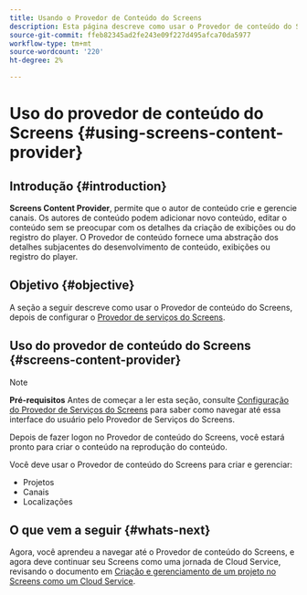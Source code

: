 ```yaml
---
title: Usando o Provedor de Conteúdo do Screens
description: Esta página descreve como usar o Provedor de conteúdo do Screens para criar conteúdo.
source-git-commit: ffeb82345ad2fe243e09f227d495afca70da5977
workflow-type: tm+mt
source-wordcount: '220'
ht-degree: 2%

---
```



# Uso do provedor de conteúdo do Screens {#using-screens-content-provider}

## Introdução {#introduction}

**Screens Content Provider**, permite que o autor de conteúdo crie e gerencie canais. Os autores de conteúdo podem adicionar novo conteúdo, editar o conteúdo sem se preocupar com os detalhes da criação de exibições ou do registro do player. O Provedor de conteúdo fornece uma abstração dos detalhes subjacentes do desenvolvimento de conteúdo, exibições ou registro do player.

## Objetivo {#objective}

A seção a seguir descreve como usar o Provedor de conteúdo do Screens, depois de configurar o [Provedor de serviços do Screens](https://experienceleague.adobe.com/docs/experience-manager-cloud-service/screens-as-cloud-service/configure-screens-cloud/navigating-to-screens-services-provider.html?lang=en).

## Uso do provedor de conteúdo do Screens {#screens-content-provider}

>[!NOTE]
>**Pré-requisitos**
>Antes de começar a ler esta seção, consulte [Configuração do Provedor de Serviços do Screens](https://experienceleague.adobe.com/docs/experience-manager-cloud-service/screens-as-cloud-service/configure-screens-cloud/navigating-to-screens-services-provider.html?lang=en) para saber como navegar até essa interface do usuário pelo Provedor de Serviços do Screens.

Depois de fazer logon no Provedor de conteúdo do Screens, você estará pronto para criar o conteúdo na reprodução do conteúdo.

Você deve usar o Provedor de conteúdo do Screens para criar e gerenciar:

* Projetos
* Canais
* Localizações

## O que vem a seguir {#whats-next}

Agora, você aprendeu a navegar até o Provedor de conteúdo do Screens, e agora deve continuar seu Screens como uma jornada de Cloud Service, revisando o documento em [Criação e gerenciamento de um projeto no Screens como um Cloud Service](https://experienceleague.adobe.com/docs/experience-manager-cloud-service/screens-as-cloud-service/create-content/creating-projects-screens-cloud.html?lang=en).


